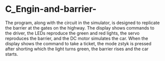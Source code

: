 # C_Engin-and-barrier-
The program, along with the circuit in the simulator, is designed to replicate the barrier at the gates on the highway. The display shows commands to the driver, the LEDs reproduce the green and red lights, the servo reproduces the barrier, and the DC motor simulates the car. When the display shows the command to take a ticket, the mode zstyk is pressed after shorting which the light turns green, the barrier rises and the car starts.
